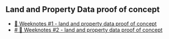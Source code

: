 ## Land and Property Data proof of concept

* [📝 Weeknotes #1 - land and property data proof of concept](2022-01-26)
* [# 📝 Weeknotes #2 - land and property data proof of concept](2022-01-31.md)
